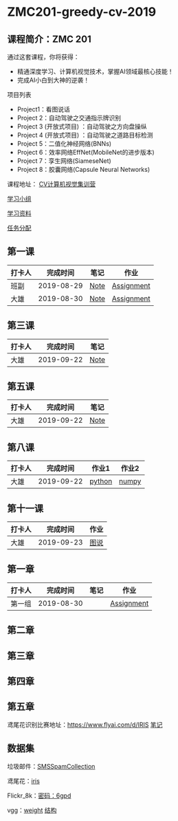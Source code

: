 # ZMC201-greedy-cv-2019

## 课程简介：ZMC 201

通过这套课程，你将获得：

* 精通深度学习、计算机视觉技术，掌握AI领域最核心技能！
* 完成AI小白到大神的逆袭！

项目列表

* Project1：看图说话
* Project 2：自动驾驶之交通指示牌识别
* Project 3 (开放式项目) ：自动驾驶之方向盘操纵
* Project 4 (开放式项目) ：自动驾驶之道路目标检测
* Project 5：二值化神经网络(BNNs)
* Project 6：效率网络EffNet(MobileNet的进步版本)
* Project 7：孪生网络(SiameseNet)
* Project 8：胶囊网络(Capsule Neural Networks)

课程地址：
[CV计算机视觉集训营](https://www.greedyai.com/course/49)

[学习小组](./groups.md)     

[学习资料](./additional_reading/)

[任务分配](./assignment.md/) 

## 第一课

|打卡人|完成时间|笔记|作业|
|---|---|---|---|
|班副|2019-08-29|[Note](lesson1/note/vcl.md)|[Assignment](lesson1/assignment/xx/)|
|大雄|2019-08-30|[Note](lesson1/note/33_note/33_keras.ipynb)|[Assignment](lesson1/note/33_note/33_numpy.ipynb)|
## 第三课

|打卡人|完成时间|笔记|
|---|---|---|
|大雄|2019-09-22|[Note](lesson1/note/33_note/33_03.ipynb)|
## 第五课

|打卡人|完成时间|笔记|
|---|---|---|
|大雄|2019-09-22|[Note](lesson1/note/33_note/33_05.ipynb)|
## 第八课

|打卡人|完成时间|作业1|作业2|
|---|---|---|---|
|大雄|2019-09-22|[python](lesson1/note/33_homework/homework1/python_test.ipynb)|[numpy](lesson1/note/33_homework/homework1/Numpy_test.ipynb)|
## 第十一课

|打卡人|完成时间|作业|
|---|---|---|
|大雄|2019-09-23|[图说](lesson1/note/33_homework/homework2/all.ipynb)|


## 第一章

|打卡人|完成时间|笔记|作业|
|---|---|---|---|
|第一组|2019-08-30| |[Assignment](lesson1/the%20first%20group.md)|
## 第二章

## 第三章
## 第四章
## 第五章

鸢尾花识别比赛地址：https://www.flyai.com/d/IRIS
[笔记](./lesson5/note/)
## 数据集

垃圾邮件：[SMSSpamCollection](lesson1/note/33_note/SMSSpamCollection.txt)

鸢尾花：[iris](lesson1/note/33_note/iris.csv)

Flickr_8k：[密码：6gpd](https://pan.baidu.com/s/1bQcQAz0pxPix9q9kCoZ1aw) 

vgg：[weight](https://datasetss.blob.core.windows.net/public/proj1.captioning/dependent.file.task2/vgg16_exported.h5)
[结构](https://datasetss.blob.core.windows.net/public/proj1.captioning/dependent.file.task2/vgg16_exported.json)
